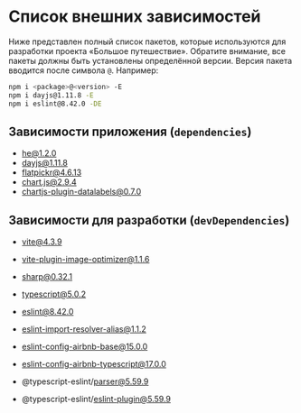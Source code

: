 # Список внешних зависимостей

Ниже представлен полный список пакетов, которые используются для разработки проекта «Большое путешествие». Обратите внимание, все пакеты должны быть установлены определённой версии. Версия пакета вводится после символа `@`. Например:

```bash
npm i <package>@<version> -E
npm i dayjs@1.11.8 -E
npm i eslint@8.42.0 -DE
```

## Зависимости приложения (`dependencies`)

* he@1.2.0
* dayjs@1.11.8
* flatpickr@4.6.13
* chart.js@2.9.4
* chartjs-plugin-datalabels@0.7.0

## Зависимости для разработки (`devDependencies`)

* vite@4.3.9
* vite-plugin-image-optimizer@1.1.6

* sharp@0.32.1
* typescript@5.0.2

* eslint@8.42.0
* eslint-import-resolver-alias@1.1.2
* eslint-config-airbnb-base@15.0.0
* eslint-config-airbnb-typescript@17.0.0
* @typescript-eslint/parser@5.59.9
* @typescript-eslint/eslint-plugin@5.59.9
